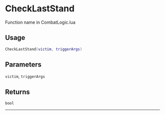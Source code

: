 # CheckLastStand
Function name in CombatLogic.lua
## Usage
```lua
CheckLastStand(victim, triggerArgs)
```
## Parameters
`victim`, `triggerArgs`
## Returns
`bool`

---
